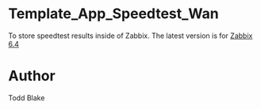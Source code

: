 # Template_App_Speedtest_Wan
To store speedtest results inside of Zabbix. The latest version is for [Zabbix 6.4](6.4)
# Author
Todd Blake
